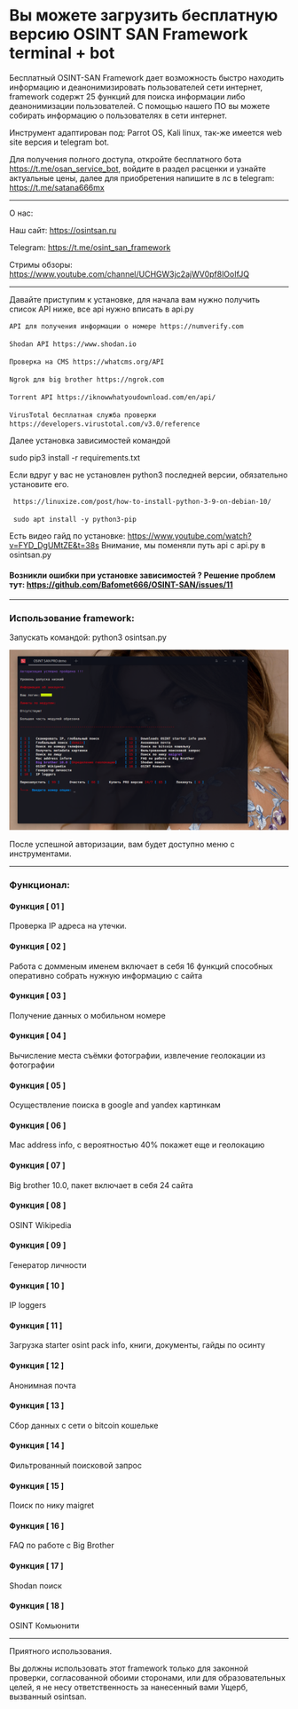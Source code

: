 


#                                                                          Вы можете загрузить бесплатную версию OSINT SAN Framework terminal + bot

Бесплатный OSINT-SAN Framework дает возможность быстро находить информацию и деанонимизировать пользователей сети интернет, framework содержт 25 функций для поиска информации либо деанонимизации пользователей. С помощью нашего ПО вы можете собирать информацию о пользователях в сети интернет.

Инструмент адаптирован под: Parrot OS, Kali linux, так-же имеется web site версия и telegram bot.

Для получения полного доступа, откройте бесплатного бота https://t.me/osan_service_bot, войдите в раздел расценки и узнайте актуальные цены, далее для приобретения напишите в лс в telegram: https://t.me/satana666mx

----

О нас:

Наш сайт: https://osintsan.ru

Telegram: https://t.me/osint_san_framework

Стримы обзоры: https://www.youtube.com/channel/UCHGW3jc2ajWV0pf8lOoIfJQ

----

Давайте приступим к установке, для начала вам нужно получить список API ниже, все api нужно вписать в api.py


    API для получения информации о номере https://numverify.com

    Shodan API https://www.shodan.io

    Проверка на CMS https://whatcms.org/API

    Ngrok для big brother https://ngrok.com

    Torrent API https://iknowwhatyoudownload.com/en/api/

    VirusTotal бесплатная служба проверки https://developers.virustotal.com/v3.0/reference

Далее установка зависимостей командой

sudo pip3 install -r requirements.txt

Если вдруг у вас не установлен python3 последней версии, обязательно установите его.

     https://linuxize.com/post/how-to-install-python-3-9-on-debian-10/

     sudo apt install -y python3-pip


Есть видео гайд по установке: https://www.youtube.com/watch?v=FYD_DgUMtZE&t=38s
Внимание, мы поменяли путь api с api.py в osintsan.py
     

#### Возникли ошибки при установке зависимостей ? Решение проблем тут: https://github.com/Bafomet666/OSINT-SAN/issues/11
---

### Использование framework:

Запускать командой: python3 osintsan.py

![alt tag](https://github.com/Bafomet666/screen/blob/main/menu_demo.png)

После успешной авторизации, вам будет доступно меню с инструментами.

---

### Функционал:

#### Функция [ 01 ]

Проверка IP адреса на утечки.

#### Функция [ 02 ]
Работа с домменым именем включает в себя 16 функций способных оперативно собрать нужную информацию с сайта

#### Функция [ 03 ]
Получение данных о мобильном номере

#### Функция [ 04 ]
Вычисление места съёмки фотографии, извлечение геолокации из фотографии

#### Функция [ 05 ]
Осуществление поиска в google and yandex картинкам

#### Функция [ 06 ]
Mac address info, с вероятностью 40% покажет еще и геолокацию

#### Функция [ 07 ]
Big brother 10.0, пакет включает в себя  24 сайта

#### Функция [ 08 ]
OSINT Wikipedia

#### Функция [ 09 ]
Генератор личности

#### Функция [ 10 ]
IP loggers

#### Функция [ 11 ]
Загрузка starter osint pack info, книги, документы, гайды по осинту

#### Функция [ 12 ]
Анонимная почта

#### Функция [ 13 ]
Сбор данных с сети о bitcoin кошельке

#### Функция [ 14 ]
Фильтрованный поисковой запрос

#### Функция [ 15 ]
Поиск по нику maigret

#### Функция [ 16 ]
FAQ по работе с Big Brother

#### Функция [ 17 ]
Shodan поиск

#### Функция [ 18 ]
OSINT Комьюнити

----

Приятного использования.

Вы должны использовать этот framework только для законной проверки, согласованной обоими сторонами,
или для образовательных целей, я не несу ответственность за нанесенный вами
Ущерб, вызванный osintsan.





